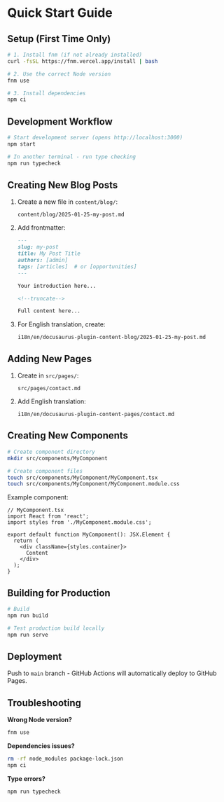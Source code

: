 # Quick Start Guide

## Setup (First Time Only)

```bash
# 1. Install fnm (if not already installed)
curl -fsSL https://fnm.vercel.app/install | bash

# 2. Use the correct Node version
fnm use

# 3. Install dependencies
npm ci
```

## Development Workflow

```bash
# Start development server (opens http://localhost:3000)
npm start

# In another terminal - run type checking
npm run typecheck
```

## Creating New Blog Posts

1. Create a new file in `content/blog/`:
   ```
   content/blog/2025-01-25-my-post.md
   ```

2. Add frontmatter:
   ```markdown
   ---
   slug: my-post
   title: My Post Title
   authors: [admin]
   tags: [articles]  # or [opportunities]
   ---

   Your introduction here...

   <!--truncate-->

   Full content here...
   ```

3. For English translation, create:
   ```
   i18n/en/docusaurus-plugin-content-blog/2025-01-25-my-post.md
   ```

## Adding New Pages

1. Create in `src/pages/`:
   ```
   src/pages/contact.md
   ```

2. Add English translation:
   ```
   i18n/en/docusaurus-plugin-content-pages/contact.md
   ```

## Creating New Components

```bash
# Create component directory
mkdir src/components/MyComponent

# Create component files
touch src/components/MyComponent/MyComponent.tsx
touch src/components/MyComponent/MyComponent.module.css
```

Example component:
```tsx
// MyComponent.tsx
import React from 'react';
import styles from './MyComponent.module.css';

export default function MyComponent(): JSX.Element {
  return (
    <div className={styles.container}>
      Content
    </div>
  );
}
```

## Building for Production

```bash
# Build
npm run build

# Test production build locally
npm run serve
```

## Deployment

Push to `main` branch - GitHub Actions will automatically deploy to GitHub Pages.

## Troubleshooting

**Wrong Node version?**
```bash
fnm use
```

**Dependencies issues?**
```bash
rm -rf node_modules package-lock.json
npm ci
```

**Type errors?**
```bash
npm run typecheck
```

